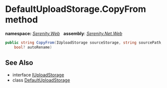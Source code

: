 # DefaultUploadStorage.CopyFrom method
**namespace:** *[Serenity.Web](../../README.md#serenity.web-namespace)*   **assembly**: *[Serenity.Net.Web](../../README.md)*

```csharp
public string CopyFrom(IUploadStorage sourceStorage, string sourcePath, string targetPath, 
    bool? autoRename)
```

## See Also

* interface [IUploadStorage](../Serenity.Net.Services/../IUploadStorage.md)
* class [DefaultUploadStorage](../DefaultUploadStorage.md)